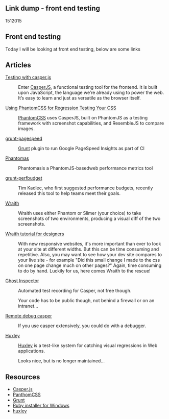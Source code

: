 <article><h1>Link dump - front end testing</h1><time><span class="day">15</span><span class="month">1</span><span class="year">2015</span></time>  <h1>Front end testing</h1>  <p>Today I will be looking at front end testing, below are some links</p>  <h2>Articles</h2>  <dl>    <dt><a href="http://fourword.fourkitchens.com/article/series/casperjs">Testing with casper.js</a></dt>    <dd><p>Enter <a href="#casper">CasperJS</a>, a functional testing tool for the frontend. It is built upon JavaScript, the language we’re already using to power the web. It’s easy to learn and just as versatile as the browser itself.</p></dd>    <dt><a href="http://mattsnider.com/using-phantomcss-for-regression-testing-your-css/">Using PhantomCSS for Regression Testing Your CSS</a></dt>    <dd><p><a href="#phantom">PhantomCSS</a> uses CasperJS, built on PhantomJS as a testing framework with screenshot capabilities, and ResembleJS to compare images.</p></dd>    <dt><a href="https://github.com/jrcryer/grunt-pagespeed">grunt-pagespeed</a></dt><dd><p><a href="#grunt">Grunt</a> plugin to run Google PageSpeed Insights as part of CI</p></dd>    <dt><a href="https://github.com/macbre/phantomas">Phantomas</a></dt><dd><p>Phantomasis a PhantomJS-basedweb performance metrics tool</p></dd>  <dt><a href="https://github.com/rupl/frontend-testing/blob/gh-pages/examples/grunt/perfbudget/Gruntfile.js">grunt-perfbudget</a></dt><dd><p>Tim Kadlec, who first suggested performance budgets, recently released this tool to help teams meet their goals.</p></dd><dt><a href="https://github.com/BBC-News/wraith#wraith">Wraith</a></dt><dd><p>Wraith uses either Phantom or Slimer (your choice) to take screenshots of two environments, producing a visual diff of the two screenshots.</p></dd>  <dt><a href="http://www.hook42.com/blog/wraith-tutorial-designers-and-others-new-front-end-ops">Wraith tutorial for designers </a></dt><dd><p>With new responsive websites, it's more important than ever to look at your site at different widths. But this can be time consuming and repetitive. Also, you may want to see how your dev site compares to your live site - for example "Did this small change I made to the css on one page change much on other pages?" Again, time consuming to do by hand. Luckily for us, here comes Wraith to the rescue! </p></dd>  <dt><a href="https://ghostinspector.com/">Ghost Inspector</a></dt><dd><p>Automated test recording for Casper, not free though.</p><p>Your code has to be public though, not behind a firewall or on an intranet...</p></dd><dt><a href="https://drupalize.me/blog/201410/using-remote-debugger-casperjs-and-phantomjs">Remote debug casper</a></dt><dd><p>If you use casper extensively, you could do with a debugger.</p></dd><dt><a href="https://speakerdeck.com/nathanbirrell/visual-regression-testing-with-huxley">Huxley</a></dt><dd><p><a href="#huxley">Huxley</a> is a test-like system for catching visual regressions in Web applications.</p><p>Looks nice, but is no longer maintained...</p></dd>     </dl>  <h2>Resources</h2>  <ul><li><a id="casper" href="http://casperjs.org/">Casper.js</a></li><li><a id="phantom" href="https://github.com/Huddle/PhantomCSS">PanthomCSS</a></li>  <li><a id="grunt" href="http://gruntjs.com/">Grunt</a></li>  <li><a href="http://rubyinstaller.org/">Ruby installer for Windows</a></li>  <li><a id="huxley" href="https://github.com/facebookarchive/huxley">huxley</a></li></article>
